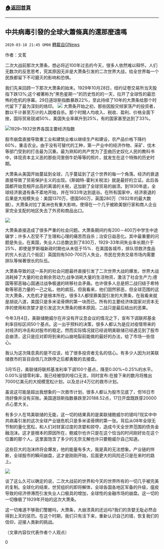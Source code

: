 ###  [:house:返回首頁](https://github.com/ourhimalayas/txt)
---

## 中共病毒引發的全球大蕭條真的還那麼遠嗎
`2020-03-18 21:45 GM06` [轉載自GNews](https://gnews.org/zh-hant/144715/)

作者：文茗

二次大战前那次大萧条，想必将近100年过去的今天，很多人依然难以释怀。人们无数次的反思思考，究其原因无非是大萧条引发的二次世界大战，给全世界每一个民族都留下不可磨灭的影响和恐惧。

我们先来回顾一下那次大萧条的始末。1929年10月28日，纽约证卷交易所当天股指下跌13%;这个被著称为”黑色星期一”的历史性的的一天，拉开了全球性的最恐怖的危机的序幕。29日道琼斯指数暴跌22%，至此持续了10年的大萧条给那个时代留下了最为深刻的烙印。
![](https://s3-ap-northeast-1.amazonaws.com/news.guo.offload.media/wp-content/uploads/2020/03/18214104/7-2-2.png)
大萧条开始之初，那些因股灾倾家荡产的投资者，数以千计甚至万计的人跳楼自杀。那个时期人均收入、税收、盈利、价格全面下挫，国际贸易锐减50%，美国失业率飙升到25%，有的国家甚至达到了33%。

![](https://s3-ap-northeast-1.amazonaws.com/news.guo.offload.media/wp-content/uploads/2020/03/18214054/8-14.png)1929~1932世界各国主要经济指数

股市崩盘直接导致重工业和建筑业难以继续生产和建设，农产品价格下降约60%，重击农业。由于没有可替代的工种，第一产业中的经济作物、采矿、伐木等部门受到的打击最为沉重。最为熟知的共产党为了歪曲历史奴化人民的教科书中，体现资本主义恶的那些河里倒牛奶等等的照片，就发生在这个特殊的历史时期。

大萧条从美国开始蔓延到全球，几乎蔓延到了这个世界的每一个角落。经济的衰退直接导致了贸易保护主义的出现。《斯姆特-霍利关税法》就是最好的立证。此后各国都开始竞相开出高的离谱的关税，这加剧了全球贸易的崩溃。到1930年底，全球经济衰退有条不紊地开始，并在1933年达到底谷。在所有国家中，经济衰退的后果是大规模失业：美国1370万，德国560万，英国280万（1932年的最大数据）。大萧条对拉丁美洲也有重大影响，使得在一个几乎被欧美银行家和商人企业家完全支配的地区失去了外资和商品出口。

![](https://s3-ap-northeast-1.amazonaws.com/news.guo.offload.media/wp-content/uploads/2020/03/18214042/9-1-2.png)

大萧条直接造成了很多严重的社会问题。大萧条期间约有200－400万中学生中途辍学；许多人忍受不了生理和心理的痛苦而自杀；治安日益恶化。其中最重要的问题是失业。在美国，失业人口总数达到了830万，1929-33年间失业率长期介于25%，即使是罗斯福新政时期也从未低于15%．在美国各城市，排队领救济食品的穷人长达几个街区）英国则有500-700万人失业，市民在劳务交易市场内需要排队等候著很长的队伍。

大萧条导致的这一系列的社会问题最终直接引发了二次世界大战的爆发。世界大战消耗掉了大量的社会剩余劳动力;战争消耗大量的生活物资，激活了社会生产力;德国等邪恶轴心国通过战争极速的转移社会矛盾。也许很多人总是把二战归结于希特勒等邪恶力量的一己之私，他的疯狂。但我看来，他们固然邪恶，但全球范围的这次大萧条，大危机才是根本所在。很多3人都怪罪美国引发的大萧条，在我看来就是胡说八道，美国只是多米诺骨牌的第一块而已。所有的主要经济体国家对资本无序的使用和贪婪才是引发这次大萧条的根本原因，二战只是最后结出的恶果。

今年3月4日，美联储鲍威尔在并没有开议息会议的情况之下，宣布下调联邦基金利率目标区间50个基点。这一出乎预料的决策，很多人都认为是应对疫情带来的对经济的冲击和对股市的稳定。然而实际情况就已经说明美联储已经遇见到了股市会崩溃，这只是应对即将到来的山崩地裂前能做的最好的办法，给了市场一些信心。

我认为这次降息真的是不应该，给了很多投资者无名的信心。有多少人因为对美联储救市的盲目自信几次跌停之后都勇敢的去接盘。

3月15日，美联储将联邦基准利率下调100个基点，降至0.00%~0.25%的水平。0.00%没错零利率，我已经被惊的哑口无言。同时宣布:在接下来的数月将推出7000亿美元的大规模宽松计划，以及总计4万亿的救市计划。

虽说这可能是超出我想象的一次救市计划，很多人都认为股市见底了，但16日市场好像并没有买账。美国道琼斯指数暴跌至20188.52点，17日开盘既跌穿20000点心里大关。

有多少人在骂美联储的无能，这一切的结果真的是美联储鲍威尔的错吗?现实中中共病毒引发的这次全球产业链危机只是多米诺骨牌的第一张。背后从08年全球无节制的量化宽松，和人们对财富过度的贪婪和掠夺，造成今天全世界范围的债务金融泡沫。这才是根本的原因所在，鲍威尔也许只是在这个恰当的时间刚好处在这个位置的那个人。这里面饱含了多少的无奈无解也许只要鲍威尔自己知道。

这些巨大的泡沫终将会爆发，他的能量有多大，我是真的无法想象。产业链的悴断，全球股市的瞬间崩盘，这才是刚刚开始，后面更大的风险还只是在来时的路上。

![](https://s3-ap-northeast-1.amazonaws.com/news.guo.offload.media/wp-content/uploads/2020/03/18214322/0-4.png)

谈了这么久可以确定的说，二次大战前的世界和今天的世界所有的一切几乎被完美的复制。全球化的结束，世贸组织的即将解体，全球各国各地区军备的升级，瘟疫导致的经济停滞而引发失业人口极具的增加，全球性的金融市场的崩盘。这一切的一切像极了1929年开始的这次大萧条。

这一切难道不够我们警醒吗，大萧条，大崩溃真的还远吗?我们的贪婪无耻必然会得到上天的惩罚。在这个时期，我们只有活下来，重新认识自己的错，恢复我们的信仰，迎接人类新的挑战。

（文章内容仅代表作者个人观点）

0
